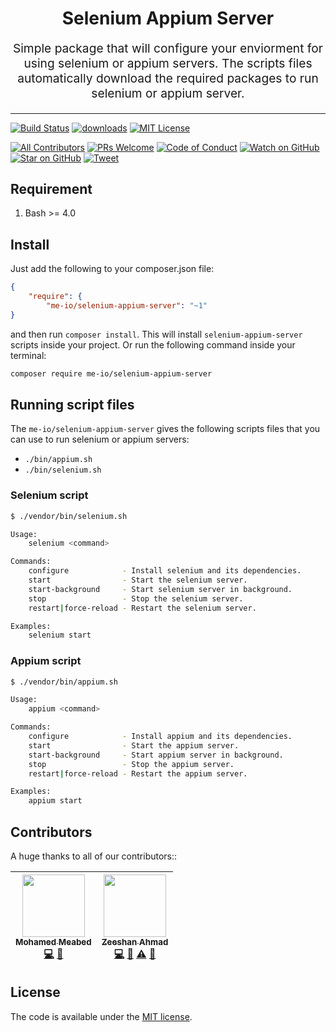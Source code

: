<h1 align="center">
  Selenium Appium Server
</h1>
<p align="center" style="font-size: 1.2rem;">Simple package that will configure your enviorment for using selenium or appium servers. The scripts files automatically download the required packages to run selenium or appium server.</p>

<hr/>

[![Build Status][build-badge]][build]
[![downloads][downloads-badge]][downloads]
[![MIT License][license-badge]][license]

[![All Contributors](https://img.shields.io/badge/all_contributors-2-orange.svg?style=flat-square)](#contributors)
[![PRs Welcome][prs-badge]][prs] 
[![Code of Conduct][coc-badge]][coc]
[![Watch on GitHub][github-watch-badge]][github-watch]
[![Star on GitHub][github-star-badge]][github-star]
[![Tweet][twitter-badge]][twitter]

## Requirement

1. Bash >= 4.0

## Install

Just add the following to your composer.json file:

```json
{
    "require": {
        "me-io/selenium-appium-server": "~1"
}
```

and then run `composer install`. This will install `selenium-appium-server` scripts inside your project. Or run the following command inside your terminal:

```bash
composer require me-io/selenium-appium-server
```

## Running script files

The `me-io/selenium-appium-server` gives the following scripts files that you can use to run
selenium or appium servers: 

* `./bin/appium.sh`
* `./bin/selenium.sh`

### Selenium script

```bash
$ ./vendor/bin/selenium.sh

Usage:
    selenium <command>

Commands:
    configure            - Install selenium and its dependencies.
    start                - Start the selenium server.
    start-background     - Start selenium server in background.
    stop                 - Stop the selenium server.
    restart|force-reload - Restart the selenium server.

Examples:
    selenium start
```

### Appium script

```bash
$ ./vendor/bin/appium.sh

Usage:
    appium <command>

Commands:
    configure            - Install appium and its dependencies.
    start                - Start the appium server.
    start-background     - Start appium server in background.
    stop                 - Stop the appium server.
    restart|force-reload - Restart the appium server.

Examples:
    appium start
```

## Contributors

A huge thanks to all of our contributors::

<!-- ALL-CONTRIBUTORS-LIST:START - Do not remove or modify this section -->
<!-- prettier-ignore -->
| [<img src="https://avatars0.githubusercontent.com/u/45731?v=3" width="100px;"/><br /><sub><b>Mohamed Meabed</b></sub>](https://github.com/Meabed)<br />[💻](https://github.com//selenium-appium-server/commits?author=Meabed "Code") [📢](#talk-Meabed "Talks") | [<img src="https://avatars2.githubusercontent.com/u/16267321?v=3" width="100px;"/><br /><sub><b>Zeeshan Ahmad</b></sub>](https://github.com/ziishaned)<br />[💻](https://github.com//selenium-appium-server/commits?author=ziishaned "Code") [🐛](https://github.com//selenium-appium-server/issues?q=author%3Aziishaned "Bug reports") [⚠️](https://github.com//selenium-appium-server/commits?author=ziishaned "Tests") [📖](https://github.com//selenium-appium-server/commits?author=ziishaned "Documentation") |
| :---: | :---: |
<!-- ALL-CONTRIBUTORS-LIST:END -->

## License

The code is available under the [MIT license](LICENSE.md).

[build-badge]: https://img.shields.io/travis/me-io/selenium-appium-server.svg?style=flat-square
[build]: https://travis-ci.org/me-io/selenium-appium-server
[downloads-badge]: https://img.shields.io/packagist/dm/me-io/selenium-appium-server.svg?style=flat-square
[downloads]: https://packagist.org/packages/me-io/selenium-appium-server/stats
[license-badge]: https://img.shields.io/badge/license-MIT-brightgreen.svg?style=flat-square
[license]: https://github.com/me-io/selenium-appium-server/blob/master/LICENSE.md
[prs-badge]: https://img.shields.io/badge/PRs-welcome-brightgreen.svg?style=flat-square
[prs]: http://makeapullrequest.com
[coc-badge]: https://img.shields.io/badge/code%20of-conduct-ff69b4.svg?style=flat-square
[coc]: https://github.com/me-io/selenium-appium-server/blob/master/CODE_OF_CONDUCT.md
[github-watch-badge]: https://img.shields.io/github/watchers/me-io/selenium-appium-server.svg?style=social
[github-watch]: https://github.com/me-io/selenium-appium-server/watchers
[github-star-badge]: https://img.shields.io/github/stars/me-io/selenium-appium-server.svg?style=social
[github-star]: https://github.com/me-io/selenium-appium-server/stargazers
[twitter]: https://twitter.com/intent/tweet?text=Check%20out%20selenium-appium-server!%20https://github.com/me-io/selenium-appium-server%20%F0%9F%91%8D
[twitter-badge]: https://img.shields.io/twitter/url/https/github.com/me-io/selenium-appium-server.svg?style=social
